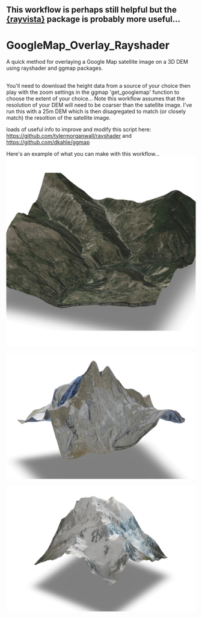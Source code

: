 ## This workflow is perhaps still helpful but the [{rayvista}](https://github.com/h-a-graham/rayvista) package is probably more useful... 

# GoogleMap_Overlay_Rayshader
A quick method for overlaying a Google Map satellite image on a  3D DEM using rayshader and ggmap packages.

##  
You'll need to download the height data from a source of your choice then play with the zoom settings in the ggmap 'get_googlemap' function to choose the extent of your choice... Note this workflow assumes that the resolution of your DEM will need to be coarser than the satellite image. I've run this with a 25m DEM which is then disagregated to match (or closely match) the resoltion of the satellite image.

loads of useful info to improve and modify this script here:
https://github.com/tylermorganwall/rayshader and
https://github.com/dkahle/ggmap

Here's an example of what you can make with this workflow...
![Barre de Chine Example](./example/Barre_de_Chine.jpg)

![Matterhorn](./example/Matterhorn_V1.jpg)

![Mont Blanc](./example/Mont_Blanc_V4.jpg)
